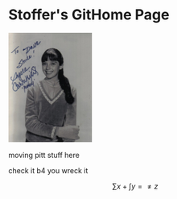 # Stoffer's GitHome Page

<img src="figs/AC.jpg" alt="Angela" width="33%"/>

moving pitt stuff here

check it b4 you wreck it

$$ \sum x +  \int  y = \neq z$$
